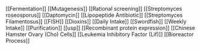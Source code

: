 [[Fermentation]]
[[Mutagenesis]]
[[Rational screening]]
[[Streptomyces roseosporus]]
[[Daptomycin]]
[[Lipopeptide Antibiotic]]
[[Streptomyces Filamentosus]]
[[FISH]]
[[Dioxins]]
[[Daily Intake]]
[[Swordfish]]
[[Weekly Intake]]
[[Purification]]
[[usp]]
[[Recombinant protein expression]]
[[Chinese Hamster Ovary (Cho) Cells]]
[[Leukemia Inhibitory Factor (Lif)]]
[[Bioreactor Process]]
